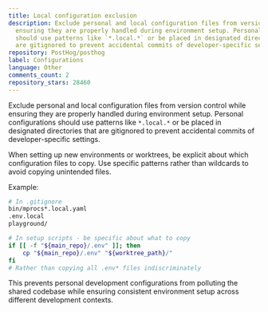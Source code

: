 ```yaml
---
title: Local configuration exclusion
description: Exclude personal and local configuration files from version control while
  ensuring they are properly handled during environment setup. Personal configurations
  should use patterns like `*.local.*` or be placed in designated directories that
  are gitignored to prevent accidental commits of developer-specific settings.
repository: PostHog/posthog
label: Configurations
language: Other
comments_count: 2
repository_stars: 28460
---
```


Exclude personal and local configuration files from version control while ensuring they are properly handled during environment setup. Personal configurations should use patterns like `*.local.*` or be placed in designated directories that are gitignored to prevent accidental commits of developer-specific settings.

When setting up new environments or worktrees, be explicit about which configuration files to copy. Use specific patterns rather than wildcards to avoid copying unintended files.

Example:
```bash
# In .gitignore
bin/mprocs*.local.yaml
.env.local
playground/

# In setup scripts - be specific about what to copy
if [[ -f "${main_repo}/.env" ]]; then
    cp "${main_repo}/.env" "${worktree_path}/"
fi
# Rather than copying all .env* files indiscriminately
```

This prevents personal development configurations from polluting the shared codebase while ensuring consistent environment setup across different development contexts.